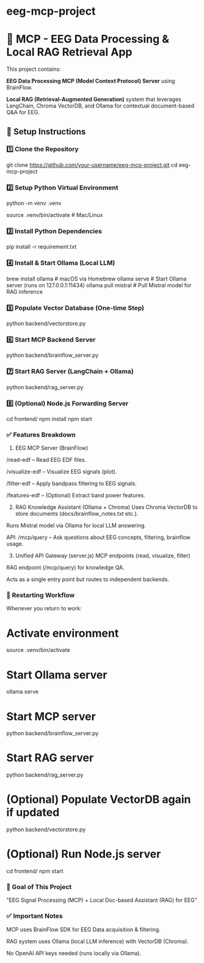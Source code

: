 # eeg-mcp-project
# 🧠 MCP - EEG Data Processing & Local RAG Retrieval App

This project contains:

**EEG Data Processing MCP (Model Context Protocol) Server** using BrainFlow.

**Local RAG (Retrieval-Augmented Generation)** system that leverages LangChain, Chroma VectorDB, and Ollama for contextual document-based Q&A for EEG.

## 🚀 Setup Instructions

### 1️⃣ Clone the Repository

git clone https://github.com/your-username/eeg-mcp-project.git
cd eeg-mcp-project

### 2️⃣ Setup Python Virtual Environment
python -m venv .venv

source .venv/bin/activate  # Mac/Linux


### 3️⃣ Install Python Dependencies
pip install -r requirement.txt

### 4️⃣ Install & Start Ollama (Local LLM)
brew install ollama  # macOS via Homebrew
ollama serve         # Start Ollama server (runs on 127.0.0.1:11434)
ollama pull mistral  # Pull Mistral model for RAG inference

### 5️⃣ Populate Vector Database (One-time Step)
python backend/vectorstore.py

### 6️⃣ Start MCP Backend Server
python backend/brainflow_server.py

### 7️⃣ Start RAG Server (LangChain + Ollama)
python backend/rag_server.py

### 8️⃣ (Optional) Node.js Forwarding Server
cd frontend/
npm install
npm start

### ✅ Features Breakdown
1. EEG MCP Server (BrainFlow)

/read-edf – Read EEG EDF files.

/visualize-edf – Visualize EEG signals (plot).

/filter-edf – Apply bandpass filtering to EEG signals.

/features-edf – (Optional) Extract band power features.

2. RAG Knowledge Assistant (Ollama + Chroma)
Uses Chroma VectorDB to store documents (docs/brainflow_notes.txt etc.).

Runs Mistral model via Ollama for local LLM answering.

API: /mcp/query – Ask questions about EEG concepts, filtering, brainflow usage.

3. Unified API Gateway (server.js)
MCP endpoints (read, visualize, filter)

RAG endpoint (/mcp/query) for knowledge QA.

Acts as a single entry point but routes to independent backends.


### 🔄 Restarting Workflow
Whenever you return to work:
# Activate environment
source .venv/bin/activate

# Start Ollama server
ollama serve

# Start MCP server
python backend/brainflow_server.py

# Start RAG server
python backend/rag_server.py

# (Optional) Populate VectorDB again if updated
python backend/vectorstore.py

# (Optional) Run Node.js server
cd frontend/
npm start

### 🎯 Goal of This Project
"EEG Signal Processing (MCP) + Local Doc-based Assistant (RAG) for EEG"

### ✅ Important Notes

MCP uses BrainFlow SDK for EEG Data acquisition & filtering.

RAG system uses Ollama (local LLM inference) with VectorDB (Chroma).

No OpenAI API keys needed (runs locally via Ollama).